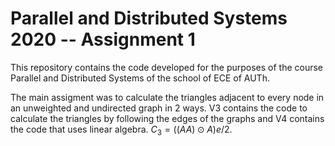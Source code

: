 # Parallel and Distributed Systems 2020 -- Assignment 1

This repository contains the code developed for the purposes of the course Parallel and Distributed Systems of the school of ECE of AUTh.

The main assigment was to calculate the triangles adjacent to every node in an unweighted and undirected graph in 2 ways. V3 contains the code to calculate the triangles by following the edges of the graphs and V4 contains the code that uses linear algebra. $C_3=((AA)\odot A)e/2$.
